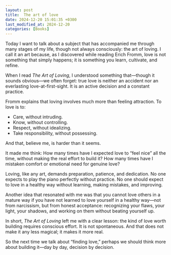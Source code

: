 ```yaml
---
layout: post
title:  The art of love
date: 2024-12-20 15:01:35 +0300
last_modified_at: 2024-12-20
categories: [Books]
---
```


Today I want to talk about a subject that has accompanied me through many stages of my life, though not always consciously: the art of loving. I call it an art because, as I discovered while reading Erich Fromm, love is not something that simply happens; it is something you learn, cultivate, and refine.

When I read *The Art of Loving*, I understood something that—though it sounds obvious—we often forget: true love is neither an accident nor an everlasting love-at-first-sight. It is an active decision and a constant practice.

Fromm explains that loving involves much more than feeling attraction. To love is to:

* Care, without intruding.
* Know, without controlling.
* Respect, without idealizing.
* Take responsibility, without possessing.

And that, believe me, is harder than it seems.

It made me think:
How many times have I expected love to “feel nice” all the time, without making the real effort to build it?
How many times have I mistaken comfort or emotional need for genuine love?

Loving, like any art, demands preparation, patience, and dedication. No one expects to play the piano perfectly without practice. No one should expect to love in a healthy way without learning, making mistakes, and improving.

Another idea that resonated with me was that you cannot love others in a mature way if you have not learned to love yourself in a healthy way—not from narcissism, but from honest acceptance: recognizing your flaws, your light, your shadows, and working on them without beating yourself up.

In short, *The Art of Loving* left me with a clear lesson: the kind of love worth building requires conscious effort. It is not spontaneous. And that does not make it any less magical; it makes it more real.

So the next time we talk about “finding love,” perhaps we should think more about building it—day by day, decision by decision.
